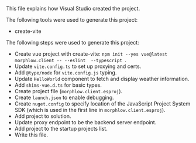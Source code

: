 This file explains how Visual Studio created the project.

The following tools were used to generate this project:
- create-vite

The following steps were used to generate this project:
- Create vue project with create-vite: `npm init --yes vue@latest morphlow.client -- --eslint  --typescript `.
- Update `vite.config.ts` to set up proxying and certs.
- Add `@type/node` for `vite.config.js` typing.
- Update `HelloWorld` component to fetch and display weather information.
- Add `shims-vue.d.ts` for basic types.
- Create project file (`morphlow.client.esproj`).
- Create `launch.json` to enable debugging.
- Create `nuget.config` to specify location of the JavaScript Project System SDK (which is used in the first line in `morphlow.client.esproj`).
- Add project to solution.
- Update proxy endpoint to be the backend server endpoint.
- Add project to the startup projects list.
- Write this file.
